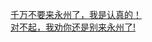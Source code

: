   
[千万不要来永州了，我是认真的！](http://www.dianyue.me/archives/400/n65c55ptszeat0cy/)  
[对不起，我劝你还是别来永州了!](http://www.dianyue.me/archives/507/occf48qnkr9h132q/)